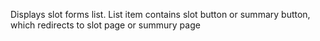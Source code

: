 Displays slot forms list. List item contains slot button or summary button, which redirects to slot page or summury page
